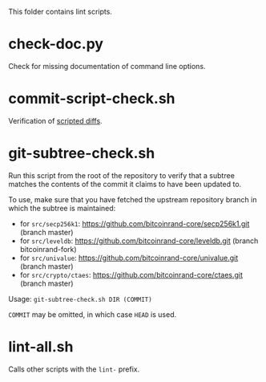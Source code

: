 This folder contains lint scripts.

check-doc.py
============
Check for missing documentation of command line options.

commit-script-check.sh
======================
Verification of [scripted diffs](/doc/developer-notes.md#scripted-diffs).

git-subtree-check.sh
====================
Run this script from the root of the repository to verify that a subtree matches the contents of
the commit it claims to have been updated to.

To use, make sure that you have fetched the upstream repository branch in which the subtree is
maintained:
* for `src/secp256k1`: https://github.com/bitcoinrand-core/secp256k1.git (branch master)
* for `src/leveldb`: https://github.com/bitcoinrand-core/leveldb.git (branch bitcoinrand-fork)
* for `src/univalue`: https://github.com/bitcoinrand-core/univalue.git (branch master)
* for `src/crypto/ctaes`: https://github.com/bitcoinrand-core/ctaes.git (branch master)

Usage: `git-subtree-check.sh DIR (COMMIT)`

`COMMIT` may be omitted, in which case `HEAD` is used.

lint-all.sh
===========
Calls other scripts with the `lint-` prefix.
